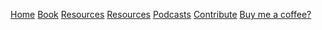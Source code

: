 [Home](/) [Book](/?p=book) [Resources](/?p=resources) [Resources](/?p=resources) [Podcasts](/?p=podcasts) [Contribute](/?p=contribute) [Buy me a coffee?](https://www.buymeacoffee.com/victornielsen)
